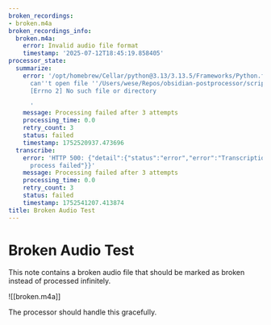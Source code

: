 ```yaml
---
broken_recordings:
- broken.m4a
broken_recordings_info:
  broken.m4a:
    error: Invalid audio file format
    timestamp: '2025-07-12T18:45:19.858405'
processor_state:
  summarize:
    error: '/opt/homebrew/Cellar/python@3.13/3.13.5/Frameworks/Python.framework/Versions/3.13/Resources/Python.app/Contents/MacOS/Python:
      can''t open file ''/Users/wese/Repos/obsidian-postprocessor/scripts/summarize.py'':
      [Errno 2] No such file or directory

      '
    message: Processing failed after 3 attempts
    processing_time: 0.0
    retry_count: 3
    status: failed
    timestamp: 1752520937.473696
  transcribe:
    error: 'HTTP 500: {"detail":{"status":"error","error":"Transcription process failed","code":"TRANSCRIPTION_FAILED","message":"Transcription
      process failed"}}'
    message: Processing failed after 3 attempts
    processing_time: 0.0
    retry_count: 3
    status: failed
    timestamp: 1752541207.413874
title: Broken Audio Test
---
```

# Broken Audio Test

This note contains a broken audio file that should be marked as broken instead of processed infinitely.

![[broken.m4a]]

The processor should handle this gracefully.

